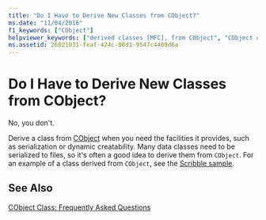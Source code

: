 ```yaml
---
title: "Do I Have to Derive New Classes from CObject?"
ms.date: "11/04/2016"
f1_keywords: ["CObject"]
helpviewer_keywords: ["derived classes [MFC], from CObject", "CObject class [MFC], when to use"]
ms.assetid: 26021031-feaf-424c-80d1-9547c4409d6a
---
```

# Do I Have to Derive New Classes from CObject?

No, you don't.

Derive a class from [CObject](../mfc/reference/cobject-class.md) when you need the facilities it provides, such as serialization or dynamic creatability. Many data classes need to be serialized to files, so it's often a good idea to derive them from `CObject`. For an example of a class derived from `CObject`, see the [Scribble sample](../visual-cpp-samples.md).

## See Also

[CObject Class: Frequently Asked Questions](../mfc/cobject-class-frequently-asked-questions.md)
